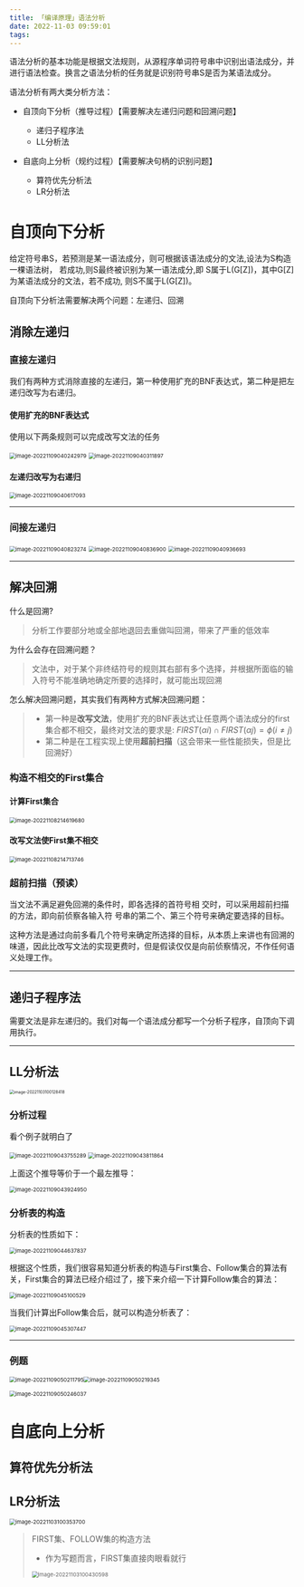```yaml
---
title: 「编译原理」语法分析
date: 2022-11-03 09:59:01
tags:
---
```


语法分析的基本功能是根据文法规则，从源程序单词符号串中识别出语法成分，并进行语法检查。换言之语法分析的任务就是识别符号串S是否为某语法成分。

语法分析有两大类分析方法：

- 自顶向下分析（推导过程）【需要解决左递归问题和回溯问题】
	- 递归子程序法
	- LL分析法

- 自底向上分析（规约过程）【需要解决句柄的识别问题】
	- 算符优先分析法
	- LR分析法

# 自顶向下分析

给定符号串S，若预测是某一语法成分，则可根据该语法成分的文法,设法为S构造一棵语法树， 若成功,则S最终被识别为某一语法成分,即 S属于L(G[Z])，其中G[Z]为某语法成分的文法，若不成功, 则S不属于L(G[Z])。

自顶向下分析法需要解决两个问题：左递归、回溯

## 消除左递归

### 直接左递归

我们有两种方式消除直接的左递归，第一种使用扩充的BNF表达式，第二种是把左递归改写为右递归。

#### 使用扩充的BNF表达式

使用以下两条规则可以完成改写文法的任务

<img src="%E3%80%8C%E7%BC%96%E8%AF%91%E5%8E%9F%E7%90%86%E3%80%8D%E8%AF%AD%E6%B3%95%E5%88%86%E6%9E%90/image-20221109040242979.png" alt="image-20221109040242979" style="zoom:67%;" />

<img src="%E3%80%8C%E7%BC%96%E8%AF%91%E5%8E%9F%E7%90%86%E3%80%8D%E8%AF%AD%E6%B3%95%E5%88%86%E6%9E%90/image-20221109040311897.png" alt="image-20221109040311897" style="zoom:67%;" />

#### 左递归改写为右递归

<img src="%E3%80%8C%E7%BC%96%E8%AF%91%E5%8E%9F%E7%90%86%E3%80%8D%E8%AF%AD%E6%B3%95%E5%88%86%E6%9E%90/image-20221109040617093.png" alt="image-20221109040617093" style="zoom:67%;" />

---

### 间接左递归

<img src="%E3%80%8C%E7%BC%96%E8%AF%91%E5%8E%9F%E7%90%86%E3%80%8D%E8%AF%AD%E6%B3%95%E5%88%86%E6%9E%90/image-20221109040823274.png" alt="image-20221109040823274" style="zoom:67%;" />

<img src="%E3%80%8C%E7%BC%96%E8%AF%91%E5%8E%9F%E7%90%86%E3%80%8D%E8%AF%AD%E6%B3%95%E5%88%86%E6%9E%90/image-20221109040836900.png" alt="image-20221109040836900" style="zoom:67%;" />

<img src="%E3%80%8C%E7%BC%96%E8%AF%91%E5%8E%9F%E7%90%86%E3%80%8D%E8%AF%AD%E6%B3%95%E5%88%86%E6%9E%90/image-20221109040936693.png" alt="image-20221109040936693" style="zoom:67%;" />

---

## 解决回溯

什么是回溯?

> 分析工作要部分地或全部地退回去重做叫回溯，带来了严重的低效率

为什么会存在回溯问题？

> 文法中，对于某个非终结符号的规则其右部有多个选择，并根据所面临的输入符号不能准确地确定所要的选择时，就可能出现回溯

怎么解决回溯问题，其实我们有两种方式解决回溯问题：

> - 第一种是**改写文法**，使用扩充的BNF表达式让任意两个语法成分的first集合都不相交，最终对文法的要求是: $FIRST(αi) ∩ FIRST(αj )=\phi (i\neq j)$
> - 第二种是在工程实现上使用**超前扫描**（这会带来一些性能损失，但是比回溯好）

### 构造不相交的First集合

#### 计算First集合

<img src="%E3%80%8C%E7%BC%96%E8%AF%91%E5%8E%9F%E7%90%86%E3%80%8D%E8%AF%AD%E6%B3%95%E5%88%86%E6%9E%90/image-20221108214619680.png" alt="image-20221108214619680" style="zoom: 67%;" />

#### 改写文法使First集不相交

<img src="%E3%80%8C%E7%BC%96%E8%AF%91%E5%8E%9F%E7%90%86%E3%80%8D%E8%AF%AD%E6%B3%95%E5%88%86%E6%9E%90/image-20221108214713746.png" alt="image-20221108214713746" style="zoom:67%;" />

### 超前扫描（预读）

当文法不满足避免回溯的条件时，即各选择的首符号相 交时，可以采用超前扫描的方法，即向前侦察各输入符
号串的第二个、第三个符号来确定要选择的目标。

这种方法是通过向前多看几个符号来确定所选择的目标，从本质上来讲也有回溯的味道，因此比改写文法的实现更费时，但是假读仅仅是向前侦察情况，不作任何语义处理工作。

---

## 递归子程序法

需要文法是非左递归的。我们对每一个语法成分都写一个分析子程序，自顶向下调用执行。

---

## LL分析法

<img src="「编译原理」语法分析/image-20221103100128418.png" alt="image-20221103100128418" style="zoom: 50%;" />

### 分析过程

看个例子就明白了

<img src="%E3%80%8C%E7%BC%96%E8%AF%91%E5%8E%9F%E7%90%86%E3%80%8D%E8%AF%AD%E6%B3%95%E5%88%86%E6%9E%90/image-20221109043755289.png" alt="image-20221109043755289" style="zoom:67%;" />

<img src="%E3%80%8C%E7%BC%96%E8%AF%91%E5%8E%9F%E7%90%86%E3%80%8D%E8%AF%AD%E6%B3%95%E5%88%86%E6%9E%90/image-20221109043811864.png" alt="image-20221109043811864" style="zoom:67%;" />

上面这个推导等价于一个最左推导：

<img src="%E3%80%8C%E7%BC%96%E8%AF%91%E5%8E%9F%E7%90%86%E3%80%8D%E8%AF%AD%E6%B3%95%E5%88%86%E6%9E%90/image-20221109043924950.png" alt="image-20221109043924950" style="zoom:67%;" />

### 分析表的构造

分析表的性质如下：

<img src="%E3%80%8C%E7%BC%96%E8%AF%91%E5%8E%9F%E7%90%86%E3%80%8D%E8%AF%AD%E6%B3%95%E5%88%86%E6%9E%90/image-20221109044637837.png" alt="image-20221109044637837" style="zoom:67%;" />

根据这个性质，我们很容易知道分析表的构造与First集合、Follow集合的算法有关，First集合的算法已经介绍过了，接下来介绍一下计算Follow集合的算法：

<img src="%E3%80%8C%E7%BC%96%E8%AF%91%E5%8E%9F%E7%90%86%E3%80%8D%E8%AF%AD%E6%B3%95%E5%88%86%E6%9E%90/image-20221109045100529.png" alt="image-20221109045100529" style="zoom:67%;" />

当我们计算出Follow集合后，就可以构造分析表了：

<img src="%E3%80%8C%E7%BC%96%E8%AF%91%E5%8E%9F%E7%90%86%E3%80%8D%E8%AF%AD%E6%B3%95%E5%88%86%E6%9E%90/image-20221109045307447.png" alt="image-20221109045307447" style="zoom:67%;" />

---

### 例题

<img src="%E3%80%8C%E7%BC%96%E8%AF%91%E5%8E%9F%E7%90%86%E3%80%8D%E8%AF%AD%E6%B3%95%E5%88%86%E6%9E%90/image-20221109050211795.png" alt="image-20221109050211795" style="zoom:67%;" /><img src="%E3%80%8C%E7%BC%96%E8%AF%91%E5%8E%9F%E7%90%86%E3%80%8D%E8%AF%AD%E6%B3%95%E5%88%86%E6%9E%90/image-20221109050219345.png" alt="image-20221109050219345" style="zoom:67%;" />

<img src="%E3%80%8C%E7%BC%96%E8%AF%91%E5%8E%9F%E7%90%86%E3%80%8D%E8%AF%AD%E6%B3%95%E5%88%86%E6%9E%90/image-20221109050246037.png" alt="image-20221109050246037" style="zoom:67%;" />

# 自底向上分析

## 算符优先分析法



## LR分析法









<img src="「编译原理」语法分析/image-20221103100353700.png" alt="image-20221103100353700" style="zoom:67%;" />

> FIRST集、FOLLOW集的构造方法
>
> - 作为写题而言，FIRST集直接肉眼看就行
>
> <img src="「编译原理」语法分析/image-20221103100430598.png" alt="image-20221103100430598" style="zoom:67%;" />


